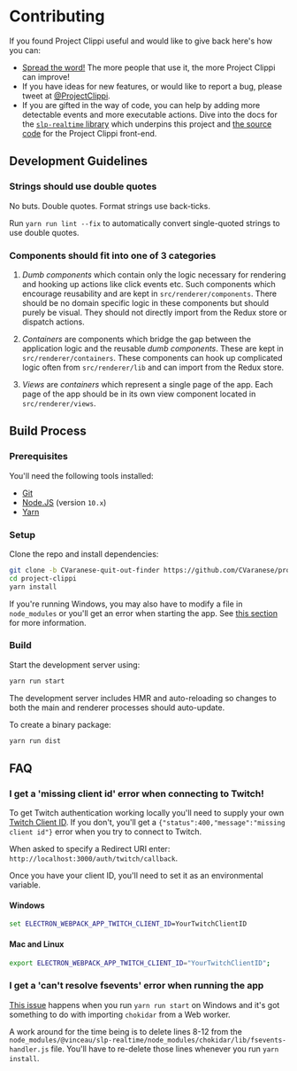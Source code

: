 # Contributing

If you found Project Clippi useful and would like to give back here's how you can:

* [Spread the word!](https://twitter.com/intent/retweet?tweet_id=1215995909915336705) The more people that use it, the more Project Clippi can improve!
* If you have ideas for new features, or would like to report a bug, please tweet at [@ProjectClippi](https://twitter.com/ProjectClippi).
* If you are gifted in the way of code, you can help by adding more detectable events and more executable actions. Dive into the docs for the [`slp-realtime` library](https://github.com/vinceau/slp-realtime) which underpins this project and [the source code](https://github.com/vinceau/project-clippi) for the Project Clippi front-end.


## Development Guidelines

### Strings should use double quotes

No buts. Double quotes. Format strings use back-ticks.

Run `yarn run lint --fix` to automatically convert single-quoted strings to use double quotes.

### Components should fit into one of 3 categories

1. *Dumb components* which contain only the logic necessary for rendering and hooking up actions like click events etc. Such components which encourage reusability and are kept in `src/renderer/components`. There should be no domain specific logic in these components but should purely be visual. They should not directly import from the Redux store or dispatch actions.

2. *Containers* are components which bridge the gap between the application logic and the reusable *dumb components*. These are kept in `src/renderer/containers`. These components can hook up complicated logic often from `src/renderer/lib` and can import from the Redux store.

3. *Views* are *containers* which represent a single page of the app. Each page of the app should be in its own view component located in `src/renderer/views`.


## Build Process

### Prerequisites

You'll need the following tools installed:

* [Git](https://git-scm.com/)
* [Node.JS](https://nodejs.org/en/) (version `10.x`)
* [Yarn](https://yarnpkg.com/en/docs/install)

### Setup

Clone the repo and install dependencies:

```bash
git clone -b CVaranese-quit-out-finder https://github.com/CVaranese/project-clippi.git
cd project-clippi
yarn install
```

If you're running Windows, you may also have to modify a file in `node_modules` or you'll get an error when starting the app. See [this section](#i-get-a-cant-resolve-fsevents-error-when-running-the-app) for more information.

### Build

Start the development server using:

```bash
yarn run start
```

The development server includes HMR and auto-reloading so changes to both the main and renderer processes should auto-update.

To create a binary package:

```bash
yarn run dist
```

## FAQ

### I get a 'missing client id' error when connecting to Twitch!

To get Twitch authentication working locally you'll need to supply your own [Twitch Client ID](https://dev.twitch.tv/docs/authentication). If you don't, you'll get a `{"status":400,"message":"missing client id"}` error when you try to connect to Twitch.

When asked to specify a Redirect URI enter: `http://localhost:3000/auth/twitch/callback`.

Once you have your client ID, you'll need to set it as an environmental variable.

#### Windows

```cmd
set ELECTRON_WEBPACK_APP_TWITCH_CLIENT_ID=YourTwitchClientID
```

#### Mac and Linux

```bash
export ELECTRON_WEBPACK_APP_TWITCH_CLIENT_ID="YourTwitchClientID";
```

### I get a 'can't resolve fsevents' error when running the app

[This issue](https://github.com/vinceau/project-clippi/issues/48) happens when you run `yarn run start` on Windows and it's got something to do with importing `chokidar` from a Web worker.

A work around for the time being is to delete lines 8-12 from the `node_modules/@vinceau/slp-realtime/node_modules/chokidar/lib/fsevents-handler.js` file. You'll have to re-delete those lines whenever you run `yarn install`.
